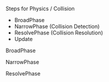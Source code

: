 
Steps for Physics / Collision 
- BroadPhase 
- NarrowPhase (Collision Detection) 
- ResolvePhase (Collision Resolution) 
- Update 

BroadPhase 



NarrowPhase 


ResolvePhase 
